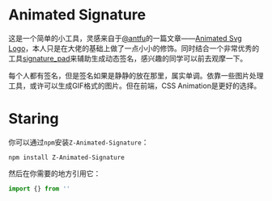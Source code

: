 # Animated Signature

这是一个简单的小工具，灵感来自于[@antfu](https://antfu.me/)的一篇文章——[Animated Svg Logo](https://antfu.me/posts/animated-svg-logo)，本人只是在大佬的基础上做了一点小小的修饰。同时结合一个非常优秀的工具[signature_pad](https://github.com/szimek/signature_pad)来辅助生成动态签名，感兴趣的同学可以前去观摩一下。

每个人都有签名，但是签名如果是静静的放在那里，属实单调。依靠一些图片处理工具，或许可以生成GIF格式的图片。但在前端，CSS Animation是更好的选择。

# Staring

你可以通过`npm`安装`Z-Animated-Signature`：

```
npm install Z-Animated-Signature
```

然后在你需要的地方引用它：

``` ts
import {} from ''
```